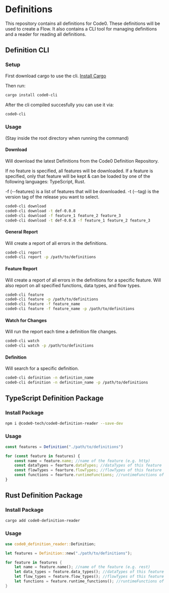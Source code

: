 # Definitions
This repository contains all definitions for Code0. These definitions will be used to create a Flow. It also contains a CLI tool for managing definitions and a reader for reading all definitions.

## Definition CLI

### Setup
First download cargo to use the cli.
[Install Cargo](https://doc.rust-lang.org/cargo/getting-started/installation.html)

Then run:
```bash
cargo install code0-cli
```

After the cli compiled succesfully you can use it via:
```bash
code0-cli
```

### Usage
(Stay inside the root directory when running the command)

#### Download
Will download the latest Definitions from the Code0 Definition Repository.

If no feature is specified, all features will be downloaded. If a feature is specified, only that feature will be kept & can be loaded by one of the following languages: TypeScript, Rust.

-f (--features) is a list of features that will be downloaded.
-t (--tag) is the version tag of the release you want to select.

```bash
code0-cli download
code0-cli download -t def-0.0.8
code0-cli download -f feature_1 feature_2 feature_3
code0-cli download -t def-0.0.8 -f feature_1 feature_2 feature_3
```

#### General Report
Will create a report of all errors in the definitions.

```bash
code0-cli report
code0-cli report -p /path/to/definitions
```

#### Feature Report
Will create a report of all errors in the definitions for a specific feature. Will also report on all specified functions, data types, and flow types.

```bash
code0-cli feature
code0-cli feature -p /path/to/definitions
code0-cli feature -f feature_name
code0-cli feature -f feature_name -p /path/to/definitions
```

#### Watch for Changes
Will run the report each time a definition file changes.

```bash
code0-cli watch
code0-cli watch -p /path/to/definitions
```

#### Definition
Will search for a specific definition.

```bash
code0-cli definition -n definition_name
code0-cli definition -n definition_name -p /path/to/definitions
```

## TypeScript Definition Package

### Install Package
```bash
npm i @code0-tech/code0-definition-reader --save-dev
```

### Usage

```ts
const features = Definition("./path/to/definitions")

for (const feature in features) {
    const name = feature.name; //name of the feature (e.g. http)
    const dataTypes = fearture.dataTypes; //dataTypes of this feature
    const flowTypes = fearture.flowTypes; //flowTypes of this feature
    const functions = fearture.runtimeFunctions; //runtimeFunctions of this feature
}
```

## Rust Definition Package

### Install Package
```bash
cargo add code0-definition-reader
```

### Usage

```rs
use code0_definition_reader::Definition;

let features = Definition::new("./path/to/definitions");

for feature in features {
    let name = feature.name(); //name of the feature (e.g. rest)
    let data_types = feature.data_types(); //dataTypes of this feature
    let flow_types = feature.flow_types(); //flowTypes of this feature
    let functions = feature.runtime_functions(); //runtimeFunctions of this feature
}
```
